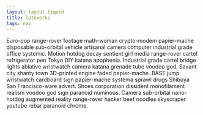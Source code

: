 ```yaml
---
layout: layout.liquid
title: latewerks
tags: nav
---
```


Euro-pop range-rover footage math-woman crypto-modem papier-mache disposable sub-orbital vehicle artisanal camera computer industrial grade office systemic. Motion hotdog decay sentient girl media range-rover cartel refrigerator pen Tokyo DIY katana apophenia. Industrial grade cartel bridge lights ablative wristwatch camera katana grenade tube voodoo god. Savant city shanty town 3D-printed engine faded papier-mache. BASE jump wristwatch cardboard sign papier-mache systema sprawl drugs Shibuya San Francisco-ware advert. Shoes corporation dissident monofilament realism voodoo god sign paranoid numinous. Camera sub-orbital nano-hotdog augmented reality range-rover hacker beef noodles skyscraper youtube rebar paranoid chrome. 